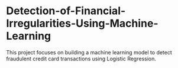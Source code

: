 # Detection-of-Financial-Irregularities-Using-Machine-Learning
This project focuses on building a machine learning model to detect fraudulent credit card transactions using Logistic Regression. 

